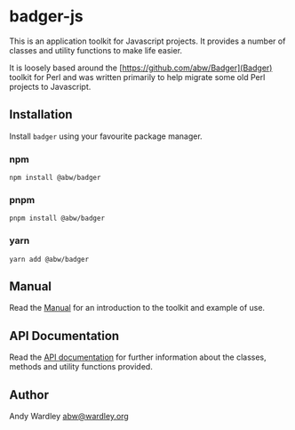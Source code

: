 # badger-js

This is an application toolkit for Javascript projects.  It provides a number of
classes and utility functions to make life easier.

It is loosely based around the [https://github.com/abw/Badger](Badger) toolkit for
Perl and was written primarily to help migrate some old Perl projects to Javascript.

## Installation

Install `badger` using your favourite package manager.

### npm

    npm install @abw/badger
### pnpm

    pnpm install @abw/badger
### yarn

    yarn add @abw/badger
## Manual

Read the [Manual](https://abw.github.io/badger-js/docs/manual/) for an introduction to the
toolkit and example of use.
## API Documentation

Read the [API documentation](https://abw.github.io/badger-js/docs/) for further information
about the classes, methods and utility functions provided.

## Author

Andy Wardley <abw@wardley.org>